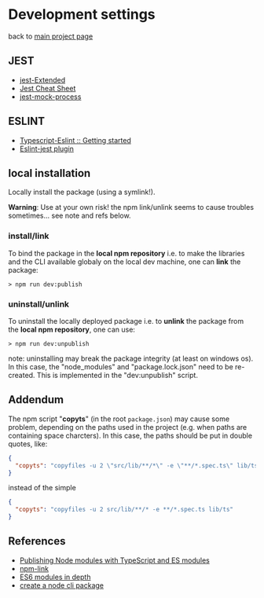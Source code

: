 # Development settings

back to [main project page][mainpage]

## JEST

- [jest-Extended](https://github.com/jest-community/jest-extended)
- [Jest Cheat Sheet](https://github.com/sapegin/jest-cheat-sheet)
- [jest-mock-process](https://github.com/EpicEric/jest-mock-process)

## ESLINT

- [Typescript-Eslint :: Getting started](https://github.com/typescript-eslint/typescript-eslint/blob/master/docs/getting-started/linting/README.md)
- [Eslint-jest plugin](https://www.npmjs.com/package/eslint-plugin-jest)

## local installation

Locally install the package (using a symlink!).

**Warning**: Use at your own risk! the npm link/unlink seems to cause troubles sometimes... see note and refs below.

### install/link

To bind the package in the **local npm repository** i.e. to make the libraries and the CLI available globaly on the local dev machine, one can **link** the package:

```shell
> npm run dev:publish
```

### uninstall/unlink

To uninstall the locally deployed package i.e. to **unlink** the package from the **local npm repository**, one can use:

```shell
> npm run dev:unpublish
```

note: uninstalling may break the package integrity (at least on windows os). In this case, the "node_modules" and "package.lock.json" need to be re-created. This is implemented in the "dev:unpublish" script.

## Addendum

The npm script "**copyts**" (in the root `package.json`) may cause some problem, depending on the paths used in the project (e.g. when paths are containing space charcters). In this case, the paths should be put in double quotes, like:

```json
{
  "copyts": "copyfiles -u 2 \"src/lib/**/*\" -e \"**/*.spec.ts\" lib/ts"
}
```

instead of the simple

```json
{
  "copyts": "copyfiles -u 2 src/lib/**/* -e **/*.spec.ts lib/ts"
}
```

## References

- [Publishing Node modules with TypeScript and ES modules](https://blog.logrocket.com/publishing-node-modules-typescript-es-modules/)
- [npm-link](https://docs.npmjs.com/cli/link)
- [ES6 modules in depth](https://ponyfoo.com/articles/es6-modules-in-depth)
- [create a node cli package](https://medium.com/netscape/a-guide-to-create-a-nodejs-command-line-package-c2166ad0452e)

[mainpage]: ../README.md
